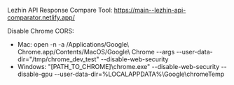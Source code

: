 Lezhin API Response Compare Tool: https://main--lezhin-api-comparator.netlify.app/

Disable Chrome CORS:
+ Mac: open -n -a /Applications/Google\ Chrome.app/Contents/MacOS/Google\ Chrome --args --user-data-dir="/tmp/chrome_dev_test" --disable-web-security
+ Windows: "[PATH_TO_CHROME]\chrome.exe" --disable-web-security --disable-gpu --user-data-dir=%LOCALAPPDATA%\Google\chromeTemp